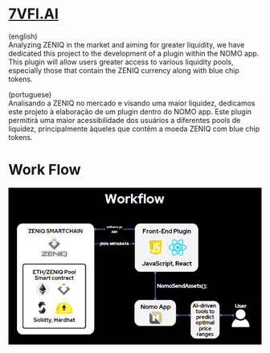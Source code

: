 # [7VFI.AI](https://7vfi.ai/)

(english) <br>
Analyzing ZENIQ in the market and aiming for greater liquidity, we have dedicated this project to the development of a plugin within the NOMO app. This plugin will allow users greater access to various liquidity pools, especially those that contain the ZENIQ currency along with blue chip tokens.

(portuguese) <br>
Analisando a ZENIQ no mercado e visando uma maior liquidez, dedicamos este projeto à elaboração de um plugin dentro do NOMO app. Este plugin permitirá uma maior acessibilidade dos usuários a diferentes pools de liquidez, principalmente àqueles que contêm a moeda ZENIQ com blue chip tokens.

# Work Flow

<img src="https://github.com/VitorMoura01/7VFI.AI-ZENIQ/blob/main/images/7vfi.ai%20workflow.png" alt="Inteli - " border="0"></a>
 

